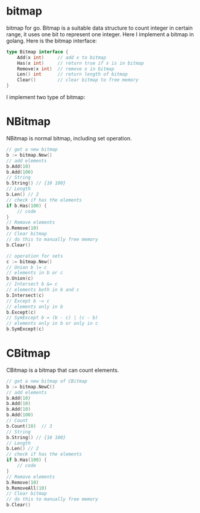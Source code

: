 # bitmap
bitmap for go. Bitmap is a suitable data structure to count integer in certain range, it uses one bit to represent one integer.
Here I implement a bitmap in golang. Here is the bitmap interface:
```go
type Bitmap interface {
	Add(x int)     // add x to bitmap
	Has(x int)     // return true if x is in bitmap
	Remove(x int)  // remove x in bitmap 
	Len() int      // return length of bitmap
	Clear()        // clear bitmap to free memory
}
```
I implement two type of bitmap:
# NBitmap
NBitmap is normal bitmap, including set operation.
```go
// get a new bitmap
b := bitmap.New()
// add elements
b.Add(10)
b.Add(100)
// String
b.String() // {10 100}
// Length
b.Len() // 2
// check if has the elements
if b.Has(100) {
    // code
}
// Remove elements
b.Remove(10)
// Clear bitmap
// do this to manually free memory
b.Clear()

// operation for sets
c := bitmap.New()
// Union b |= c
// elements in b or c
b.Union(c)
// Intersect b &= c
// elements both in b and c
b.Intersect(c)
// Except b -= c
// elements only in b
b.Except(c)
// SymExcept b = (b - c) | (c - b)
// elements only in b or only in c
b.SymExcept(c)
```
# CBitmap
CBitmap is a bitmap that can count elements.
```go
// get a new bitmap of CBitmap
b := bitmap.NewC()
// add elements
b.Add(10)
b.Add(10)
b.Add(10)
b.Add(100)
// Count
b.Count(10)  // 3
// String
b.String() // {10 100}
// Length
b.Len() // 2
// check if has the elements
if b.Has(100) {
    // code
}
// Remove elements
b.Remove(10)
b.RemoveAll(10)
// Clear bitmap
// do this to manually free memory
b.Clear()
```